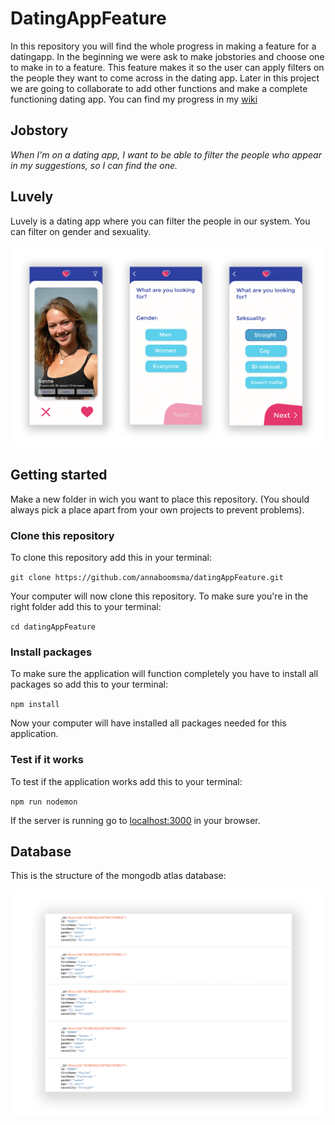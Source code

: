 # DatingAppFeature
In this repository you will find the whole progress in making a feature for a datingapp. In the beginning we were ask to make jobstories and choose one to make in to a feature. This feature makes it so the user can apply filters on the people they want to come across in the dating app. Later in this project we are going to collaborate to add other functions and make a complete functioning dating app. You can find my progress in my [wiki](https://github.com/annaboomsma/datingAppFeature/wiki)

## Jobstory
_When I'm on a dating app, I want to be able to filter the people who appear in my suggestions, so I can find the one._

## Luvely
Luvely is a dating app where you can filter the people in our system. You can filter on gender and sexuality.

![Luvely](https://github.com/annaboomsma/datingAppFeature/blob/master/documentatie/images/luvely.png)


## Getting started
Make a new folder in wich you want to place this repository. (You should always pick a place apart from your own projects to prevent problems).

### Clone this repository 
To clone this repository add this in your terminal:

`git clone https://github.com/annaboomsma/datingAppFeature.git`

Your computer will now clone this repository. To make sure you're in the right folder add this to your terminal:

`cd datingAppFeature`

### Install packages 
To make sure the application will function completely you have to install all packages so add this to your terminal:

`npm install`

Now your computer will have installed all packages needed for this application. 

### Test if it works
To test if the application works add this to your terminal:

`npm run nodemon`

If the server is running go to [localhost:3000](http://localhost:3000/) in your browser.

## Database 
This is the structure of the mongodb atlas database:

![Database](https://github.com/annaboomsma/datingAppFeature/blob/master/documentatie/images/Database.png)
